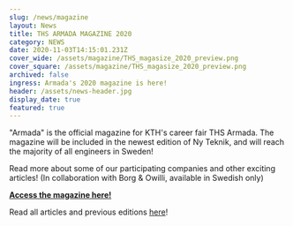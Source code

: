 ```yaml
---
slug: /news/magazine
layout: News
title: THS ARMADA MAGAZINE 2020
category: NEWS
date: 2020-11-03T14:15:01.231Z
cover_wide: /assets/magazine/THS_magasize_2020_preview.png
cover_square: /assets/magazine/THS_magasize_2020_preview.png
archived: false
ingress: Armada's 2020 magazine is here!
header: /assets/news-header.jpg
display_date: true
featured: true
---
```


"Armada" is the official magazine for KTH's career fair THS Armada. The magazine will be included in the newest edition of Ny Teknik, and will reach the majority of all engineers in Sweden!

Read more about some of our participating companies and other exciting articles! (In collaboration with Borg & Owilli, available in Swedish only)

**[Access the magazine here!](https://armada.nu/assets/b-o_armada_2020_digital_uppslag.pdf?)**

Read all articles and previous editions [here](https://armada.businesstories.se/)!

